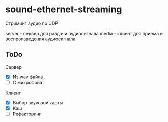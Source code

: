 # sound-ethernet-streaming

Стриминг аудио по UDP

server - сервер для раздачи аудиосигнала
media - клиент для приема и воспроизведения аудиосигнала

## ToDo

Сервер  
- [X] Из wav файла
- [ ] С микрофона

Клиент
- [X] Выбор звуковой карты 
- [X] Кэш 
- [ ] Рефакторинг